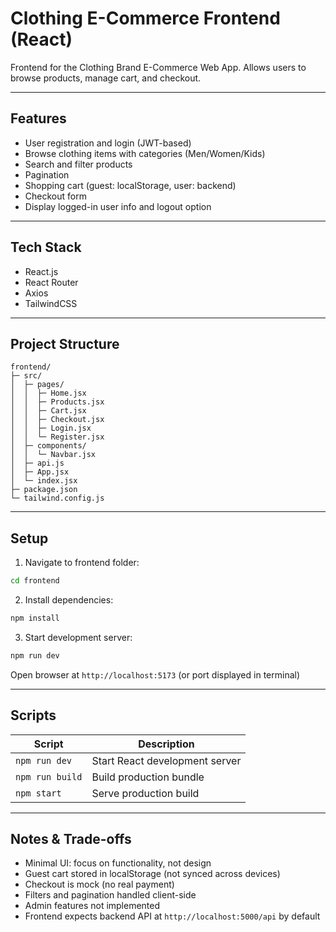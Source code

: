 # Clothing E-Commerce Frontend (React)

Frontend for the Clothing Brand E-Commerce Web App. Allows users to browse products, manage cart, and checkout.

---

## Features

* User registration and login (JWT-based)
* Browse clothing items with categories (Men/Women/Kids)
* Search and filter products
* Pagination
* Shopping cart (guest: localStorage, user: backend)
* Checkout form
* Display logged-in user info and logout option

---

## Tech Stack

* React.js
* React Router
* Axios
* TailwindCSS

---

## Project Structure

```
frontend/
├─ src/
│  ├─ pages/
│  │  ├─ Home.jsx
│  │  ├─ Products.jsx
│  │  ├─ Cart.jsx
│  │  ├─ Checkout.jsx
│  │  ├─ Login.jsx
│  │  └─ Register.jsx
│  ├─ components/
│  │  └─ Navbar.jsx
│  ├─ api.js
│  ├─ App.jsx
│  └─ index.jsx
├─ package.json
└─ tailwind.config.js
```

---

## Setup

1. Navigate to frontend folder:

```bash
cd frontend
```

2. Install dependencies:

```bash
npm install
```

3. Start development server:

```bash
npm run dev
```

Open browser at `http://localhost:5173` (or port displayed in terminal)

---

## Scripts

| Script          | Description                    |
| --------------- | ------------------------------ |
| `npm run dev`   | Start React development server |
| `npm run build` | Build production bundle        |
| `npm start`     | Serve production build         |

---

## Notes & Trade-offs

* Minimal UI: focus on functionality, not design
* Guest cart stored in localStorage (not synced across devices)
* Checkout is mock (no real payment)
* Filters and pagination handled client-side
* Admin features not implemented
* Frontend expects backend API at `http://localhost:5000/api` by default
